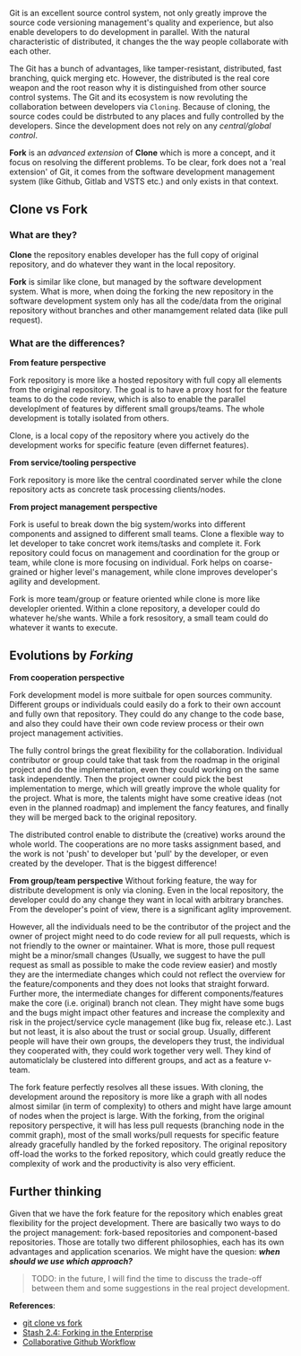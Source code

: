 Git is an excellent source control system, not only greatly improve the source code versioning management's quality and experience, but also enable developers to do development in parallel. With the natural characteristic of distributed, it changes the the way people collaborate with each other.

The Git has a bunch of advantages, like tamper-resistant, distributed, fast branching, quick merging etc. However, the distributed is the real core weapon and the root reason why it is distinguished from other source control systems. The Git and its ecosystem is now revoluting the collaboration between developers via `Cloning`. Because of cloning, the source codes could be distrbuted to any places and fully controlled by the developers. Since the development does not rely on any *central/global control*.

**Fork** is an *advanced extension* of **Clone** which is more a concept, and it focus on resolving the different problems. To be clear, fork does not a 'real extension' of Git, it comes from the software development management system (like Github, Gitlab and VSTS etc.) and only exists in that context.

## Clone vs Fork
### What are they?
**Clone** the repository enables developer has the full copy of original repository, and do whatever they want in the local repository.

**Fork** is similar like clone, but managed by the software development system. What is more, when doing the forking the new repository in the software development system only has all the code/data from the original repository without branches and other manamgement related data (like pull request). 

### What are the differences?
**From feature perspective**

Fork repository is more like a hosted repository with full copy all elements from the original repository. The goal is to have a proxy host for the feature teams to do the code review, which is also to enable the parallel developlment of features by different small groups/teams. The whole development is totally isolated from others.

Clone, is a local copy of the repository where you actively do the development works for specific feature (even differnet features).

**From service/tooling perspective**

Fork repository is more like the central coordinated server while the clone repository acts as concrete task processing clients/nodes.

**From project management perspective**

Fork is useful to break down the big system/works into different components and assigned to different small teams. Clone a flexible way to let developer to take concret work items/tasks and complete it. Fork repository could focus on management and coordination for the group or team, while clone is more focusing on individual. Fork helps on coarse-grained or higher level's management, while clone improves developer's agility and development.

Fork is more team/group or feature oriented while clone is more like developler oriented. Within a clone repository, a developer could do whatever he/she wants. While a fork resository, a small team could do whatever it wants to execute.

## Evolutions by *Forking*
**From cooperation perspective**

Fork development model is more suitbale for open sources community. Different groups or individuals could easily do a fork to their own account and fully own that repository. They could do any change to the code base, and also they could have their own code review process or their own project management activities. 

The fully control brings the great flexibility for the collaboration. Individual contributor or group could take that task from the roadmap in the original project and do the implementation, even they could working on the same task independently. Then the project owner could pick the best implementation to merge, which will greatly improve the whole quality for the project. What is more, the talents might have some creative ideas (not even in the planned roadmap) and implement the fancy features, and finally they will be merged back to the original repository.

The distributed control enable to distribute the (creative) works around the whole world. The cooperations are no more tasks assignment based, and the work is not 'push' to developer but 'pull' by the developer, or even created by the developer. That is the biggest difference!

**From group/team perspective**
Without forking feature, the way for distribute development is only via cloning. Even in the local repository, the developer could do any change they want in local with arbitrary branches. From the developer's point of view, there is a significant aglity improvement. 

However, all the individuals need to be the contributor of the project and the owner of project might need to do code review for all pull requests, which is not friendly to the owner or maintainer. What is more, those pull request might be a minor/small changes (Usually, we suggest to have the pull request as small as possible to make the code review easier) and mostly they are the intermediate changes which could not reflect the overview for the feature/components and they does not looks that straight forward. Further more, the intermediate changes for different components/features make the core (i.e. original) branch not clean. They might have some bugs and the bugs might impact other features and increase the complexity and risk in the project/service cycle management (like bug fix, release etc.). Last but not least, it is also about the trust or social group. Usually, different people will have their own groups, the developers they trust, the individual they cooperated with, they could work together very well. They kind of automaticlaly be clustered into different groups, and act as a feature v-team.

The fork feature perfectly resolves all these issues. With cloning, the development around the repository is more like a graph with all nodes almost similar (in term of complexity) to others and might have large amount of nodes when the project is large. With the forking, from the original repository perspective, it will has less pull requests (branching node in the commit graph), most of the small works/pull requests for specific feature already gracefully handled by the forked repository. The original repository off-load the works to the forked repository, which could greatly reduce the complexity of work and the productivity is also very efficient.

## Further thinking
Given that we have the fork feature for the repository which enables great flexibility for the project development. There are basically two ways to do the project management: fork-based repositories and component-based repositories. Those are totally two different philosophies, each has its own advantages and application scenarios. We might have the quesion: ***when should we use which approach?***

> TODO: in the future, I will find the time to discuss the trade-off between them and some suggestions in the real project development.

**References**:
* [git clone vs fork](http://bryanpendleton.blogspot.com/2014/07/git-clone-vs-fork.html)
* [Stash 2.4: Forking in the Enterprise](https://www.atlassian.com/blog/archives/stash-git-forking-development-workflow)
* [Collaborative Github Workflow](http://www.eqqon.com/index.php/Collaborative_Github_Workflow)